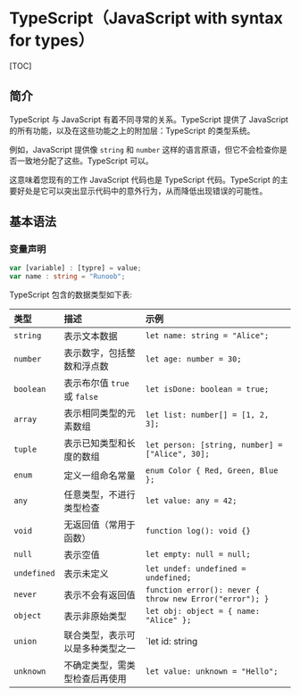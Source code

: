 # TypeScript（JavaScript with syntax for types）



[TOC]

## 简介

TypeScript 与 JavaScript 有着不同寻常的关系。TypeScript 提供了 JavaScript 的所有功能，以及在这些功能之上的附加层：TypeScript 的类型系统。

例如，JavaScript 提供像 `string` 和 `number` 这样的语言原语，但它不会检查你是否一致地分配了这些。TypeScript 可以。

这意味着您现有的工作 JavaScript 代码也是 TypeScript 代码。TypeScript 的主要好处是它可以突出显示代码中的意外行为，从而降低出现错误的可能性。



## 基本语法



### 变量声明

```typescript
var [variable] : [typre] = value;
var name : string = "Runoob";
```

TypeScript 包含的数据类型如下表:

| 类型        | 描述                             | 示例                                                    |
| :---------- | :------------------------------- | :------------------------------------------------------ |
| `string`    | 表示文本数据                     | `let name: string = "Alice";`                           |
| `number`    | 表示数字，包括整数和浮点数       | `let age: number = 30;`                                 |
| `boolean`   | 表示布尔值 `true` 或 `false`     | `let isDone: boolean = true;`                           |
| `array`     | 表示相同类型的元素数组           | `let list: number[] = [1, 2, 3];`                       |
| `tuple`     | 表示已知类型和长度的数组         | `let person: [string, number] = ["Alice", 30];`         |
| `enum`      | 定义一组命名常量                 | `enum Color { Red, Green, Blue };`                      |
| `any`       | 任意类型，不进行类型检查         | `let value: any = 42;`                                  |
| `void`      | 无返回值（常用于函数）           | `function log(): void {}`                               |
| `null`      | 表示空值                         | `let empty: null = null;`                               |
| `undefined` | 表示未定义                       | `let undef: undefined = undefined;`                     |
| `never`     | 表示不会有返回值                 | `function error(): never { throw new Error("error"); }` |
| `object`    | 表示非原始类型                   | `let obj: object = { name: "Alice" };`                  |
| `union`     | 联合类型，表示可以是多种类型之一 | `let id: string                                         |
| `unknown`   | 不确定类型，需类型检查后再使用   | `let value: unknown = "Hello";`                         |



